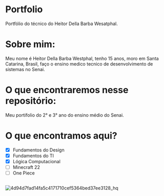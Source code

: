 # Portfolio
Portfólio do técnico do Heitor Della Barba Wesatphal.

# Sobre mim:
Meu nome é Heitor Della Barba Westphal, tenho 15 anos, moro em Santa Catarina, Brasil, faço o ensino medico tecnico de desenvolvimento de sistemas no Senai.

#  O que encontraremos nesse repositório:
Meu portifolio do 2° e 3° ano do ensino médio do Senai.

# O que encontramos aqui? 
- [X] Fundamentos do Design
- [x] Fundamentos do TI
- [x] Lógica Computacional
- [ ] Minecraft 22
- [ ] One Piece
##
![4d94d7fad14fa5c4171710cef5364bed37ee3128_hq](https://user-images.githubusercontent.com/102591958/163992297-c8843970-b8c4-40bc-a4a9-3a0722265e7b.gif)

